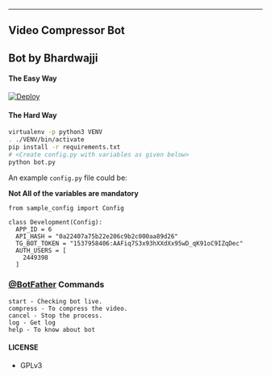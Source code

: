 ---

## Video Compressor Bot

## Bot by Bhardwajji 



#### The Easy Way

  [![Deploy](https://www.herokucdn.com/deploy/button.svg)](https://heroku.com/deploy?template=https://github.com/heshan2/TGCompressbot)

#### The Hard Way

```sh
virtualenv -p python3 VENV
. ./VENV/bin/activate
pip install -r requirements.txt
# <Create config.py with variables as given below>
python bot.py
```

An example `config.py` file could be:

**Not All of the variables are mandatory**

```python3
from sample_config import Config

class Development(Config):
  APP_ID = 6
  API_HASH = "0a22407a75b22e206c9b2c000aa89d26"
  TG_BOT_TOKEN = "1537958406:AAFiq7S3x93hXXdXx95wD_qK91oC9IZqDec"
  AUTH_USERS = [
    2449398
  ]
```

### [@BotFather](https://telegram.dog/BotFather) Commands

```
start - Checking bot live.
compress - To compress the video.
cancel - Stop the process.
log - Get log
help - To know about bot
```




#### LICENSE
- GPLv3
